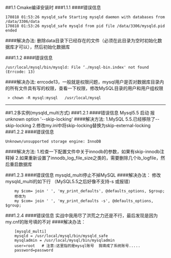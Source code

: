 ##1.1 Cmake编译安装时
###1.1.1
####错误信息
```
170818 01:53:26 mysqld_safe Starting mysqld daemon with databases from /data/3306/data
170818 01:53:26 mysqld_safe mysqld from pid file /data/3306/mysqld.pid ended
```
####解决办法:
	删除data目录下已经存在的文件（必须在此目录为空时初始化数据库才可以），然后初始化数据库

###1.1.2
####错误信息
```
/usr/local/mysql/bin/mysqld: File ‘./mysql-bin.index' not found (Errcode: 13)
```
####解决办法:
	errcode13，一般就是权限问题，mysql用户是否对数据库目录内的所有文件具有写的权限，查看一下权限，修改MySQL目录的用户和用户组权限
```
 > chown -R mysql:mysql   /usr/local/mysql
```


----------


##1.2多实例(mysqld_multi方式)
###1.2.1
####错误信息
	Mysql5.5 启动 报unknown option '--skip-locking'
####解决方法:
	1.MySQL 5.5.已经移除了--skip-locking
	2.修改my.ini中将skip-locking替换为skip-external-locking
###1.2.2
####错误信息
```
Unknown/unsupported storage engine: InnoDB
```
####解决方法:
	1.检查一下配置文件中关于innodb的参数，如果有skip-innodb注释掉
	2.如果重新设置了innodb_log_file_size之类的，需要删除几个ib_logfile，然后重启数据库

###1.2.3
####错误信息
	mysqld_multi停止不掉MySQL
####解决办法：
	修改mysqld_multi的如下行 （MySQL5.5之后好像不支持-s  或报错）
```
	my $com= join ' ', 'my_print_defaults', @defaults_options, $group;
	修改为
	my $com= join ' ', 'my_print_defaults -s', @defaults_options, $group;
```


###1.2.4
####错误信息
	实战中我用尽了洪荒之力还是不行，最后发现是因为my.cnf的账号填的不对
####解决办法：
```
	[mysqld_multi]
	mysqld = /usr/local/mysql/bin/mysqld_safe
	mysqladmin = /usr/local/mysql/bin/mysqladmin
	user=root   # 注意:这里指的是mysql账号  我填成了系统账号.....
	password=password
```
